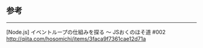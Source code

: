 ## 参考
---
[Node.js] イベントループの仕組みを探る 〜 JSおくのほそ道 #002  
http://qiita.com/hosomichi/items/3faca9f7361cae12d71a
